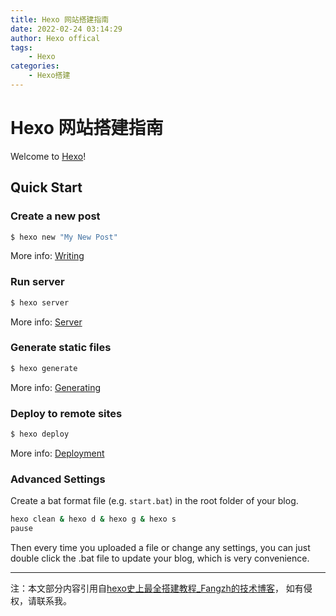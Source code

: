 ```yaml
---
title: Hexo 网站搭建指南
date: 2022-02-24 03:14:29
author: Hexo offical
tags: 
	- Hexo
categories:
	- Hexo搭建
---
```

# Hexo 网站搭建指南

Welcome to [Hexo](https://hexo.io/)! 





## Quick Start

### Create a new post

``` bash
$ hexo new "My New Post"
```

More info: [Writing](https://hexo.io/docs/writing.html)

### Run server

``` bash
$ hexo server
```

More info: [Server](https://hexo.io/docs/server.html)

### Generate static files

``` bash
$ hexo generate
```

More info: [Generating](https://hexo.io/docs/generating.html)

### Deploy to remote sites

``` bash
$ hexo deploy
```

More info: [Deployment](https://hexo.io/docs/one-command-deployment.html)

### Advanced Settings

Create a bat format file (e.g. `start.bat`) in the root folder of your blog.

```bash
hexo clean & hexo d & hexo g & hexo s
pause
```

Then every time you uploaded a file or change any settings, you can just double click the .bat file to update your blog, which is very convenience.

---

注：本文部分内容引用自[hexo史上最全搭建教程_Fangzh的技术博客](https://blog.csdn.net/sinat_37781304/article/details/82729029)， 如有侵权，请联系我。
